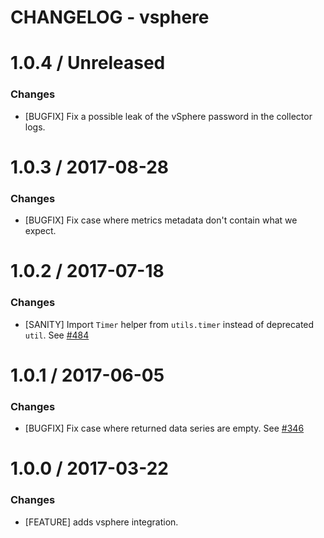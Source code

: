 # CHANGELOG - vsphere

1.0.4 / Unreleased
==================

### Changes

* [BUGFIX] Fix a possible leak of the vSphere password in the collector logs.

1.0.3 / 2017-08-28
==================

### Changes

* [BUGFIX] Fix case where metrics metadata don't contain what we expect.

1.0.2 / 2017-07-18
==================

### Changes

* [SANITY] Import `Timer` helper from `utils.timer` instead of deprecated `util`. See [#484][]

1.0.1 / 2017-06-05
==================

### Changes

* [BUGFIX] Fix case where returned data series are empty. See [#346][]

1.0.0 / 2017-03-22
==================

### Changes

* [FEATURE] adds vsphere integration.

<!--- The following link definition list is generated by PimpMyChangelog --->
[#346]: https://github.com/DataDog/integrations-core/issues/346
[#484]: https://github.com/DataDog/integrations-core/issues/484
